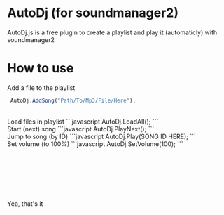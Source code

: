 # AutoDj (for soundmanager2)
AutoDj.js is a free plugin to create a playlist and play it (automaticly) with soundmanager2<br />

# How to use
Add a file to the playlist
```javascript
 AutoDj.AddSong("Path/To/Mp3/File/Here");
```
<br />
Load files in playlist
```javascript
 AutoDj.LoadAll();
```
<br />
Start (next) song
```javascript
 AutoDj.PlayNext();
```
<br />
Jump to song (by ID)
```javascript
 AutoDj.Play(SONG ID HERE);
```
<br />
Set volume (to 100%)
```javascript
 AutoDj.SetVolume(100);
```
<br />
<br />
<br />
<br />
<br />
<br />
<br />
<br />
Yea, that's it